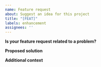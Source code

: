 ```yaml
---
name: Feature request
about: Suggest an idea for this project
title: "[FEAT]"
labels: enhancement
assignees: ''
---
```


**Is your feature request related to a problem?**


**Proposed solution**


**Additional context**


